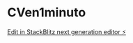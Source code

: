 # CVen1minuto

[Edit in StackBlitz next generation editor ⚡️](https://stackblitz.com/~/github.com/GuadalupeSoria/CVen1minuto)